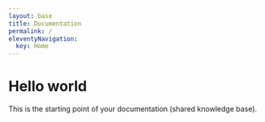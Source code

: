 ```yaml
---
layout: base
title: Documentation
permalink: /
eleventyNavigation:
  key: Home
---
```


# Hello world
This is the starting point of your documentation (shared knowledge base).
